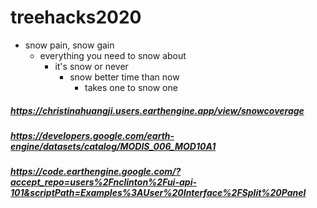 # treehacks2020
* snow pain, snow gain
    * everything you need to snow about
        * it's snow or never
            * snow better time than now
                * takes one to snow one
##### https://christinahuangji.users.earthengine.app/view/snowcoverage
##### https://developers.google.com/earth-engine/datasets/catalog/MODIS_006_MOD10A1
##### https://code.earthengine.google.com/?accept_repo=users%2Fnclinton%2Fui-api-101&scriptPath=Examples%3AUser%20Interface%2FSplit%20Panel